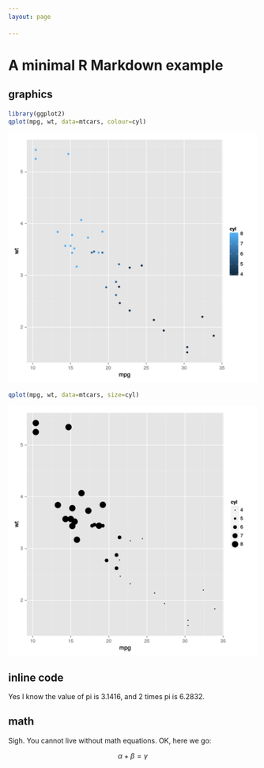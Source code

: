 ```yaml
---
layout: page

---
```


# A minimal R Markdown example


## graphics

<!--
We don't need to set the baseurl to the repository's production URL:


```r
#opts_knit$set(base.url="http://cboettig.github.io/template/")
```
-->





```r
library(ggplot2)
qplot(mpg, wt, data=mtcars, colour=cyl)
```

![plot of chunk unnamed-chunk-2](figure/unnamed-chunk-21.svg) 

```r
qplot(mpg, wt, data=mtcars, size=cyl)
```

![plot of chunk unnamed-chunk-2](figure/unnamed-chunk-22.svg) 

## inline code

Yes I know the value of pi is 3.1416, and 2 times pi is 6.2832.

## math

Sigh. You cannot live without math equations. OK, here we go: 

$$\alpha + \beta=\gamma$$  


